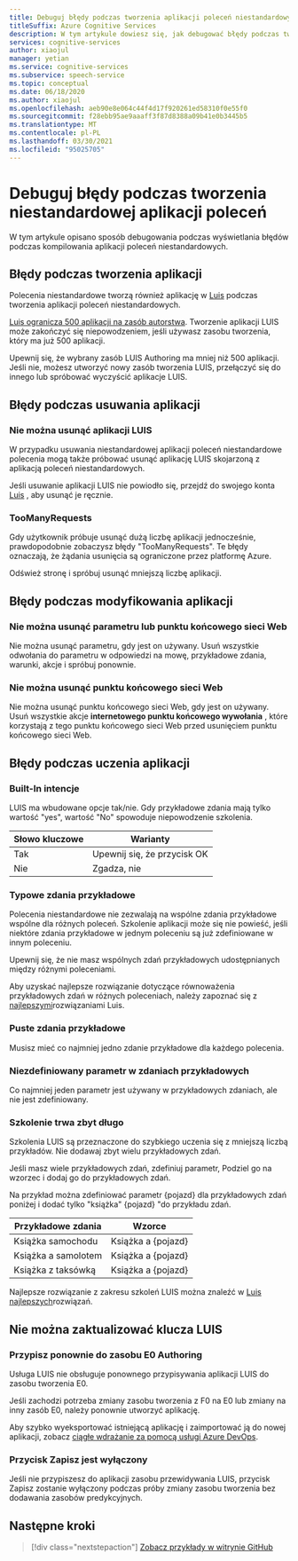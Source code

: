 ```yaml
---
title: Debuguj błędy podczas tworzenia aplikacji poleceń niestandardowych (wersja zapoznawcza)
titleSuffix: Azure Cognitive Services
description: W tym artykule dowiesz się, jak debugować błędy podczas tworzenia aplikacji poleceń niestandardowych.
services: cognitive-services
author: xiaojul
manager: yetian
ms.service: cognitive-services
ms.subservice: speech-service
ms.topic: conceptual
ms.date: 06/18/2020
ms.author: xiaojul
ms.openlocfilehash: aeb90e8e064c44f4d17f920261ed58310f0e55f0
ms.sourcegitcommit: f28ebb95ae9aaaff3f87d8388a09b41e0b3445b5
ms.translationtype: MT
ms.contentlocale: pl-PL
ms.lasthandoff: 03/30/2021
ms.locfileid: "95025705"
---
```

# <a name="debug-errors-when-authoring-a-custom-commands-application"></a>Debuguj błędy podczas tworzenia niestandardowej aplikacji poleceń

W tym artykule opisano sposób debugowania podczas wyświetlania błędów podczas kompilowania aplikacji poleceń niestandardowych. 

## <a name="errors-when-creating-an-application"></a>Błędy podczas tworzenia aplikacji
Polecenia niestandardowe tworzą również aplikację w [Luis](https://www.luis.ai/) podczas tworzenia aplikacji poleceń niestandardowych. 

[Luis ogranicza 500 aplikacji na zasób autorstwa](../luis/luis-limits.md). Tworzenie aplikacji LUIS może zakończyć się niepowodzeniem, jeśli używasz zasobu tworzenia, który ma już 500 aplikacji. 

Upewnij się, że wybrany zasób LUIS Authoring ma mniej niż 500 aplikacji. Jeśli nie, możesz utworzyć nowy zasób tworzenia LUIS, przełączyć się do innego lub spróbować wyczyścić aplikacje LUIS.  

## <a name="errors-when-deleting-an-application"></a>Błędy podczas usuwania aplikacji
### <a name="cant-delete-luis-application"></a>Nie można usunąć aplikacji LUIS
W przypadku usuwania niestandardowej aplikacji poleceń niestandardowe polecenia mogą także próbować usunąć aplikację LUIS skojarzoną z aplikacją poleceń niestandardowych.

Jeśli usuwanie aplikacji LUIS nie powiodło się, przejdź do swojego konta [Luis](https://www.luis.ai/) , aby usunąć je ręcznie.

### <a name="toomanyrequests"></a>TooManyRequests
Gdy użytkownik próbuje usunąć dużą liczbę aplikacji jednocześnie, prawdopodobnie zobaczysz błędy "TooManyRequests". Te błędy oznaczają, że żądania usunięcia są ograniczone przez platformę Azure. 

Odśwież stronę i spróbuj usunąć mniejszą liczbę aplikacji.

## <a name="errors-when-modifying-an-application"></a>Błędy podczas modyfikowania aplikacji

### <a name="cant-delete-a-parameter-or-a-web-endpoint"></a>Nie można usunąć parametru lub punktu końcowego sieci Web
Nie można usunąć parametru, gdy jest on używany. Usuń wszystkie odwołania do parametru w odpowiedzi na mowę, przykładowe zdania, warunki, akcje i spróbuj ponownie.

### <a name="cant-delete-a-web-endpoint"></a>Nie można usunąć punktu końcowego sieci Web
Nie można usunąć punktu końcowego sieci Web, gdy jest on używany. Usuń wszystkie akcje **internetowego punktu końcowego wywołania** , które korzystają z tego punktu końcowego sieci Web przed usunięciem punktu końcowego sieci Web.

## <a name="errors-when-training-an-application"></a>Błędy podczas uczenia aplikacji
### <a name="built-in-intents"></a>Built-In intencje
LUIS ma wbudowane opcje tak/nie. Gdy przykładowe zdania mają tylko wartość "yes", wartość "No" spowoduje niepowodzenie szkolenia. 

| Słowo kluczowe | Warianty | 
| ------- | --------- | 
| Tak | Upewnij się, że przycisk OK |
| Nie | Zgadza, nie | 

### <a name="common-sample-sentences"></a>Typowe zdania przykładowe
Polecenia niestandardowe nie zezwalają na wspólne zdania przykładowe wspólne dla różnych poleceń. Szkolenie aplikacji może się nie powieść, jeśli niektóre zdania przykładowe w jednym poleceniu są już zdefiniowane w innym poleceniu. 

Upewnij się, że nie masz wspólnych zdań przykładowych udostępnianych między różnymi poleceniami. 

Aby uzyskać najlepsze rozwiązanie dotyczące równoważenia przykładowych zdań w różnych poleceniach, należy zapoznać się z [najlepszymi](../luis/luis-concept-best-practices.md)rozwiązaniami Luis.

### <a name="empty-sample-sentences"></a>Puste zdania przykładowe
Musisz mieć co najmniej jedno zdanie przykładowe dla każdego polecenia.

### <a name="undefined-parameter-in-sample-sentences"></a>Niezdefiniowany parametr w zdaniach przykładowych
Co najmniej jeden parametr jest używany w przykładowych zdaniach, ale nie jest zdefiniowany.

### <a name="training-takes-too-long"></a>Szkolenie trwa zbyt długo
Szkolenia LUIS są przeznaczone do szybkiego uczenia się z mniejszą liczbą przykładów. Nie dodawaj zbyt wielu przykładowych zdań. 

Jeśli masz wiele przykładowych zdań, zdefiniuj parametr, Podziel go na wzorzec i dodaj go do przykładowych zdań.

Na przykład można zdefiniować parametr {pojazd} dla przykładowych zdań poniżej i dodać tylko "książka" {pojazd} "do przykładu zdań.

| Przykładowe zdania | Wzorce | 
| ------- | ------- | 
| Książka samochodu | Książka a {pojazd} | 
| Książka a samolotem | Książka a {pojazd} |
| Książka z taksówką | Książka a {pojazd} |

Najlepsze rozwiązanie z zakresu szkoleń LUIS można znaleźć w [Luis najlepszych](../luis/luis-concept-best-practices.md)rozwiązań.

## <a name="cant-update-luis-key"></a>Nie można zaktualizować klucza LUIS
### <a name="reassign-to-e0-authoring-resource"></a>Przypisz ponownie do zasobu E0 Authoring
Usługa LUIS nie obsługuje ponownego przypisywania aplikacji LUIS do zasobu tworzenia E0.

Jeśli zachodzi potrzeba zmiany zasobu tworzenia z F0 na E0 lub zmiany na inny zasób E0, należy ponownie utworzyć aplikację. 

Aby szybko wyeksportować istniejącą aplikację i zaimportować ją do nowej aplikacji, zobacz [ciągłe wdrażanie za pomocą usługi Azure DevOps](./how-to-custom-commands-deploy-cicd.md).

### <a name="save-button-is-disabled"></a>Przycisk Zapisz jest wyłączony
Jeśli nie przypiszesz do aplikacji zasobu przewidywania LUIS, przycisk Zapisz zostanie wyłączony podczas próby zmiany zasobu tworzenia bez dodawania zasobów predykcyjnych.

## <a name="next-steps"></a>Następne kroki

> [!div class="nextstepaction"]
> [Zobacz przykłady w witrynie GitHub](https://aka.ms/speech/cc-samples)